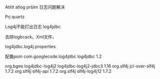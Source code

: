 Atitit atlog prblm 日志问题解决

Prj quartz


Log4j不能打出日志  log4jdbc

去除logbcack。Xml文件，

log4jdbc.log4j.properties

配置pom
    <!-- https://mvnrepository.com/artifact/com.googlecode.log4jdbc/log4jdbc -->
<dependency>
    <groupId>com.googlecode.log4jdbc</groupId>
    <artifactId>log4jdbc</artifactId>
    <version>1.2</version>
</dependency>
    
    
  <dependency>  
    <groupId>org.bgee.log4jdbc-log4j2</groupId>
    <artifactId>log4jdbc-log4j2-jdbc3</artifactId>
    <version>1.16</version>
</dependency>  
<dependency>  
    <groupId>org.slf4j</groupId>
    <artifactId>jcl-over-slf4j</artifactId>
    <version>1.7.2</version>
</dependency>  
<dependency>  
    <groupId>org.slf4j</groupId>
    <artifactId>slf4j-api</artifactId>
    <version>1.7.2</version>
</dependency>  
<dependency>  
    <groupId>org.slf4j</groupId>
    <artifactId>slf4j-log4j12</artifactId>
    <version>1.7.2</version>
</dependency>  
 

